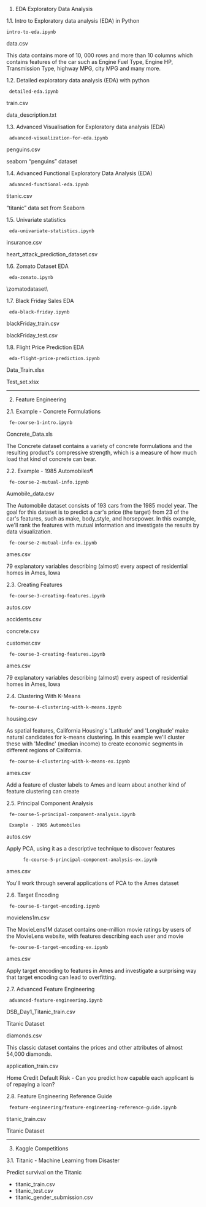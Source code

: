 1. EDA Exploratory Data Analysis

1.1. Intro to Exploratory data analysis (EDA) in Python
    
    intro-to-eda.ipynb 

data.csv 

This data contains more of 10, 000 rows and more than 10 columns which contains features of the car such as Engine Fuel Type, Engine HP, Transmission Type, highway MPG, city MPG and many more.

1.2. Detailed exploratory data analysis (EDA) with python

     detailed-eda.ipynb

train.csv

data_description.txt

1.3. Advanced Visualisation for Exploratory data analysis (EDA)

     advanced-visualization-for-eda.ipynb

penguins.csv 

seaborn “penguins” dataset

1.4. Advanced Functional Exploratory Data Analysis (EDA)

     advanced-functional-eda.ipynb

titanic.csv 

“titanic” data set from Seaborn

1.5. Univariate statistics

     eda-univariate-statistics.ipynb

insurance.csv

heart_attack_prediction_dataset.csv

1.6. Zomato Dataset EDA

     eda-zomato.ipynb

\zomatodataset\

1.7. Black Friday Sales EDA

     eda-black-friday.ipynb

blackFriday_train.csv

blackFriday_test.csv

1.8. Flight Price Prediction EDA

     eda-flight-price-prediction.ipynb

Data_Train.xlsx

Test_set.xlsx

__________________________________________________________________

2. Feature Engineering

2.1. Example - Concrete Formulations

     fe-course-1-intro.ipynb

Concrete_Data.xls

The Concrete dataset contains a variety of concrete formulations and the resulting product's compressive strength, which is a measure of how much load that kind of concrete can bear.

2.2. Example - 1985 Automobiles¶

     fe-course-2-mutual-info.ipynb

Aumobile_data.csv

The Automobile dataset consists of 193 cars from the 1985 model year. The goal for this dataset is to predict a car's price (the target) from 23 of the car's features, such as make, body_style, and horsepower. In this example, we'll rank the features with mutual information and investigate the results by data visualization.

     fe-course-2-mutual-info-ex.ipynb

ames.csv

79 explanatory variables describing (almost) every aspect of residential homes in Ames, Iowa

2.3. Creating Features

     fe-course-3-creating-features.ipynb

autos.csv

accidents.csv

concrete.csv

customer.csv

     fe-course-3-creating-features.ipynb

ames.csv

79 explanatory variables describing (almost) every aspect of residential homes in Ames, Iowa

2.4. Clustering With K-Means

     fe-course-4-clustering-with-k-means.ipynb

housing.csv

As spatial features, California Housing's 'Latitude' and 'Longitude' make natural candidates for k-means clustering. In this example we'll cluster these with 'MedInc' (median income) to create economic segments in different regions of California.

     fe-course-4-clustering-with-k-means-ex.ipynb

ames.csv

Add a feature of cluster labels to Ames and learn about another kind of feature clustering can create

2.5. Principal Component Analysis

     fe-course-5-principal-component-analysis.ipynb

     Example - 1985 Automobiles

autos.csv

Apply PCA, using it as a descriptive technique to discover features

          fe-course-5-principal-component-analysis-ex.ipynb

ames.csv

You'll work through several applications of PCA to the Ames dataset

2.6. Target Encoding

     fe-course-6-target-encoding.ipynb

movielens1m.csv

The MovieLens1M dataset contains one-million movie ratings by users of the MovieLens website, with features describing each user and movie

     fe-course-6-target-encoding-ex.ipynb

ames.csv

Apply target encoding to features in Ames and investigate a surprising way that target encoding can lead to overfitting.

2.7. Advanced Feature Engineering

     advanced-feature-engineering.ipynb

DSB_Day1_Titanic_train.csv

Titanic Dataset

diamonds.csv

This classic dataset contains the prices and other attributes of almost 54,000 diamonds.

application_train.csv

Home Credit Default Risk - Can you predict how capable each applicant is of repaying a loan?

2.8. Feature Engineering Reference Guide

     feature-engineering/feature-engineering-reference-guide.ipynb

titanic_train.csv

Titanic Dataset

__________________________________________________________________

3. Kaggle Competitions

3.1. Titanic - Machine Learning from Disaster

Predict survival on the Titanic

- titanic_train.csv
- titanic_test.csv
- titanic_gender_submission.csv